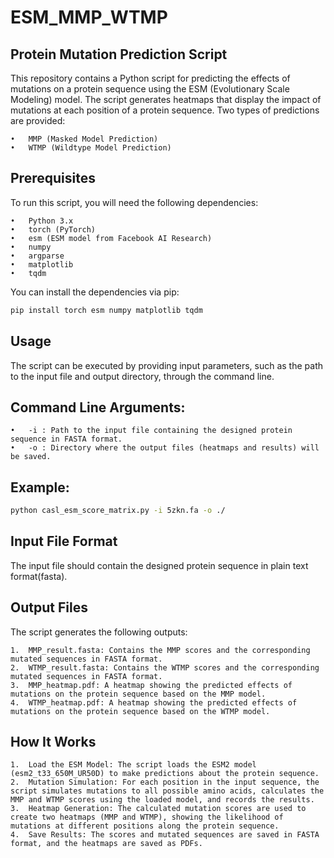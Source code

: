 # ESM_MMP_WTMP
## Protein Mutation Prediction Script

This repository contains a Python script for predicting the effects of mutations on a protein sequence using the ESM (Evolutionary Scale Modeling) model. The script generates heatmaps that display the impact of mutations at each position of a protein sequence. Two types of predictions are provided:

	•	MMP (Masked Model Prediction)
	•	WTMP (Wildtype Model Prediction)

## Prerequisites

To run this script, you will need the following dependencies:

	•	Python 3.x
	•	torch (PyTorch)
	•	esm (ESM model from Facebook AI Research)
	•	numpy
	•	argparse
	•	matplotlib
	•	tqdm

You can install the dependencies via pip:
```bash
pip install torch esm numpy matplotlib tqdm
```
## Usage

The script can be executed by providing input parameters, such as the path to the input file and output directory, through the command line.

## Command Line Arguments:

	•	-i : Path to the input file containing the designed protein sequence in FASTA format.
	•	-o : Directory where the output files (heatmaps and results) will be saved.

 ## Example:
```bash
python casl_esm_score_matrix.py -i 5zkn.fa -o ./
```


## Input File Format

The input file should contain the designed protein sequence in plain text format\(fasta\).

## Output Files

The script generates the following outputs:

	1.	MMP_result.fasta: Contains the MMP scores and the corresponding mutated sequences in FASTA format.
	2.	WTMP_result.fasta: Contains the WTMP scores and the corresponding mutated sequences in FASTA format.
	3.	MMP_heatmap.pdf: A heatmap showing the predicted effects of mutations on the protein sequence based on the MMP model.
	4.	WTMP_heatmap.pdf: A heatmap showing the predicted effects of mutations on the protein sequence based on the WTMP model.

## How It Works

	1.	Load the ESM Model: The script loads the ESM2 model (esm2_t33_650M_UR50D) to make predictions about the protein sequence.
	2.	Mutation Simulation: For each position in the input sequence, the script simulates mutations to all possible amino acids, calculates the MMP and WTMP scores using the loaded model, and records the results.
	3.	Heatmap Generation: The calculated mutation scores are used to create two heatmaps (MMP and WTMP), showing the likelihood of mutations at different positions along the protein sequence.
	4.	Save Results: The scores and mutated sequences are saved in FASTA format, and the heatmaps are saved as PDFs.


